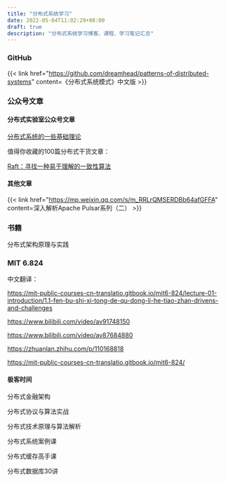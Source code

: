 ```yaml
---
title: "分布式系统学习"
date: 2022-05-04T11:02:29+08:00
draft: true
description: "分布式系统学习博客、课程、学习笔记汇总"
---
```


<!--more-->

### GitHub

{{< link href="https://github.com/dreamhead/patterns-of-distributed-systems" content=《分布式系统模式》中文版 >}}

### 公众号文章



#### 分布式实验室公众号文章

[分布式系统的一些基础理论](https://mp.weixin.qq.com/s?__biz=Mzg5Mjc3MjIyMA==&mid=2247544603&idx=1&sn=ee21a430e1abd59e51d8f23888814193&source=41#wechat_redirect)

值得你收藏的100篇分布式干货文章：

[Raft：寻找一种易于理解的一致性算法](https://mp.weixin.qq.com/s?__biz=Mzg5Mjc3MjIyMA==&mid=2247544599&idx=1&sn=81bac7d198e294a998a6408b2f2aba43&source=41#wechat_redirect)

#### 其他文章

{{< link href="https://mp.weixin.qq.com/s/m_RRLrQMSERDBb64afGFFA" content=深入解析Apache Pulsar系列（二） >}}





### 书籍

分布式架构原理与实践



### MIT 6.824

中文翻译：

https://mit-public-courses-cn-translatio.gitbook.io/mit6-824/lecture-01-introduction/1.1-fen-bu-shi-xi-tong-de-qu-dong-li-he-tiao-zhan-drivens-and-challenges



https://www.bilibili.com/video/av91748150

https://www.bilibili.com/video/av87684880

https://zhuanlan.zhihu.com/p/110168818

https://mit-public-courses-cn-translatio.gitbook.io/mit6-824/



#### 极客时间

分布式金融架构

分布式协议与算法实战

分布式技术原理与算法解析

分布式系统案例课

分布式缓存高手课

分布式数据库30讲
